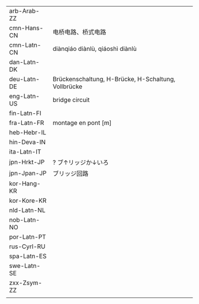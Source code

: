| | | |
|-|-|-|
| arb-Arab-ZZ |  |  |
| cmn-Hans-CN | 电桥电路、桥式电路 |  |
| cmn-Latn-CN | diànqiáo diànlù, qiáoshì diànlù |  |
| dan-Latn-DK |  |  |
| deu-Latn-DE | Brückenschaltung, H-Brücke, H-Schaltung, Vollbrücke |  |
| eng-Latn-US | bridge circuit |  |
| fin-Latn-FI |  |  |
| fra-Latn-FR | montage en pont [m] |  |
| heb-Hebr-IL |  |  |
| hin-Deva-IN |  |  |
| ita-Latn-IT |  |  |
| jpn-Hrkt-JP | ? ブ↑リッジか↓いろ |  |
| jpn-Jpan-JP | ブリッジ回路 |  |
| kor-Hang-KR |  |  |
| kor-Kore-KR |  |  |
| nld-Latn-NL |  |  |
| nob-Latn-NO |  |  |
| por-Latn-PT |  |  |
| rus-Cyrl-RU |  |  |
| spa-Latn-ES |  |  |
| swe-Latn-SE |  |  |
| zxx-Zsym-ZZ |  |  |
|  |  |  |
